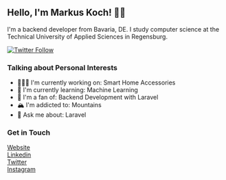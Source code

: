 ## Hello, I'm Markus Koch! 👋🏼

I'm a backend developer from Bavaria, DE.
I study computer science at the Technical University of Applied Sciences in Regensburg.

[![Twitter Follow](https://img.shields.io/twitter/follow/markuskooche?color=1DA1F2&logo=twitter&style=for-the-badge)](https://twitter.com/intent/follow?original_referer=https%3A%2F%2Fgithub.com%2Fmarkuskooche&screen_name=markuskooche)


### Talking about Personal Interests

- 👨🏽‍💻 I'm currently working on: Smart Home Accessories
- 🧠 I'm currently learning: Machine Learning
- 🤖 I'm a fan of: Backend Development with Laravel
- 🏔 I'm addicted to: Mountains
- 💬 Ask me about: Laravel


### Get in Touch

<a href="https://www.markuskooche.com/">Website</a><br/>
<a href="https://www.linkedin.com/in/markuskooche/">Linkedin</a><br/>
<a href="https://twitter.com/markuskooche/">Twitter</a><br/>
<a href="https://instagram.com/markuskooche/">Instagram</a><br/>
